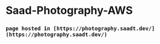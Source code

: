 # Saad-Photography-AWS
### `page hosted in [https://photography.saadt.dev/](https://photography.saadt.dev/)`
